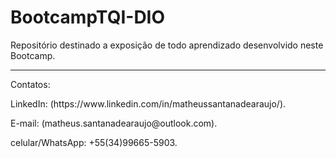
# BootcampTQI-DIO
Repositório destinado a exposição de todo aprendizado desenvolvido neste Bootcamp.

------------
Contatos:
<p>LinkedIn: (https://www.linkedin.com/in/matheussantanadearaujo/).<p>
<p>E-mail: (matheus.santanadearaujo@outlook.com).<p>
<p>celular/WhatsApp: +55(34)99665-5903.<p>
